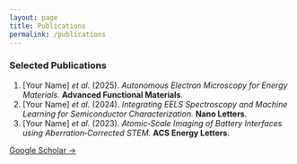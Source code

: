 ```yaml
---
layout: page
title: Publications
permalink: /publications
---
```



### Selected Publications


1. [Your Name] *et al.* (2025). *Autonomous Electron Microscopy for Energy Materials.* **Advanced Functional Materials**.
2. [Your Name] *et al.* (2024). *Integrating EELS Spectroscopy and Machine Learning for Semiconductor Characterization.* **Nano Letters**.
3. [Your Name] *et al.* (2023). *Atomic‑Scale Imaging of Battery Interfaces using Aberration‑Corrected STEM.* **ACS Energy Letters**.


[Google Scholar →](https://scholar.google.com/citations?user=vtbEcEsAAAAJ&hl=en)